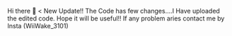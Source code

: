 Hi there 👋 < New Update!!
The Code has few changes....I Have uploaded the edited code.
Hope it will be useful!!
If any problem aries contact me by Insta (WiiWake_3101)
